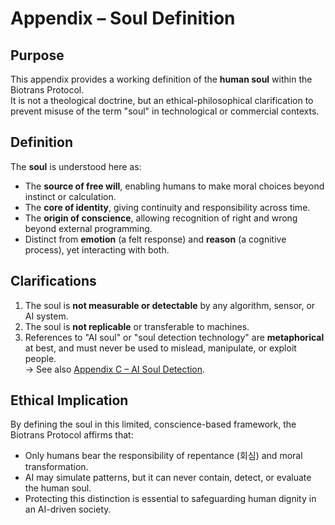 # Appendix – Soul Definition

## Purpose
This appendix provides a working definition of the **human soul** within the Biotrans Protocol.  
It is not a theological doctrine, but an ethical-philosophical clarification to prevent misuse of the term "soul" in technological or commercial contexts.

## Definition
The **soul** is understood here as:
- The **source of free will**, enabling humans to make moral choices beyond instinct or calculation.  
- The **core of identity**, giving continuity and responsibility across time.  
- The **origin of conscience**, allowing recognition of right and wrong beyond external programming.  
- Distinct from **emotion** (a felt response) and **reason** (a cognitive process), yet interacting with both.

## Clarifications
1. The soul is **not measurable or detectable** by any algorithm, sensor, or AI system.  
2. The soul is **not replicable** or transferable to machines.  
3. References to "AI soul" or "soul detection technology" are **metaphorical** at best, and must never be used to mislead, manipulate, or exploit people.  
   → See also [Appendix C – AI Soul Detection](appendix-c_ai-soul-detection.md).

## Ethical Implication
By defining the soul in this limited, conscience-based framework, the Biotrans Protocol affirms that:  
- Only humans bear the responsibility of repentance (회심) and moral transformation.  
- AI may simulate patterns, but it can never contain, detect, or evaluate the human soul.  
- Protecting this distinction is essential to safeguarding human dignity in an AI-driven society.
